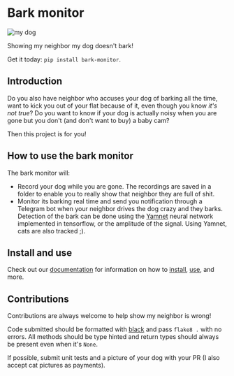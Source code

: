 # Bark monitor

<!-- [![Get it from the Snap Store](https://snapcraft.io/static/images/badges/en/snap-store-black.svg)](https://snapcraft.io/bark-monitor) -->

![my dog](https://codeberg.org/MalcolmMielle/bark_monitor/raw/commit/990ab48c7e4f3110a8f10b4d4eed4c209d43b81b/images/watson.jpg)

Showing my neighbor my dog doesn't bark!

Get it today: `pip install bark-monitor`.

## Introduction

Do you also have neighbor who accuses your dog of barking all the time, want to kick you out of your flat because of it, even though you know _it's not true_?
Do you want to know if your dog is actually noisy when you are gone but you don't (and don't want to buy) a baby cam?

Then this project is for you!

## How to use the bark monitor

The bark monitor will:

* Record your dog while you are gone.
  The recordings are saved in a folder to enable you to really show that neighbor they are full of shit.
* Monitor its barking real time and send you notification through a Telegram bot when your neighbor drives the dog crazy and they barks.
  Detection of the bark can be done using the [Yamnet](https://www.tensorflow.org/hub/tutorials/yamnet) neural network implemented in tensorflow, or the amplitude of the signal.
  Using Yamnet, cats are also tracked ;).

## Install and use

Check out our [documentation](https://malcolmmielle.codeberg.page/bark_monitor/@pages/) for information on how to [install](https://malcolmmielle.codeberg.page/bark_monitor/@pages/install/), [use](https://malcolmmielle.codeberg.page/bark_monitor/@pages/record/), and more.

## Contributions

Contributions are always welcome to help show my neighbor is wrong!

Code submitted should be formatted with [black](https://pypi.org/project/black/) and pass `flake8 .` with no errors.
All methods should be type hinted and return types should always be present even when it's `None`.

If possible, submit unit tests and a picture of your dog with your PR (I also accept cat pictures as payments).
